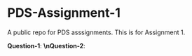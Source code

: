 # PDS-Assignment-1
A public repo for PDS asssignments. This is for Assignment 1.

**Question-1**:
**\nQuestion-2**:
